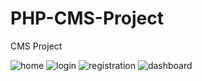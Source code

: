 # PHP-CMS-Project
 CMS Project
 
![home](https://github.com/smkadam2002/CMS-/assets/139140374/ffef94ba-5c28-407a-89ab-4318cdc0af7e)
![login](https://github.com/smkadam2002/CMS-/assets/139140374/28b33d59-f91e-46ca-b411-3a819e2576b3)
![registration](https://github.com/smkadam2002/CMS-/assets/139140374/ee264ef1-048c-4285-aa6b-619161a20fd2)
![dashboard](https://github.com/smkadam2002/CMS-/assets/139140374/4ade39a5-a47e-4a59-8508-e78d3e8cdb92)
